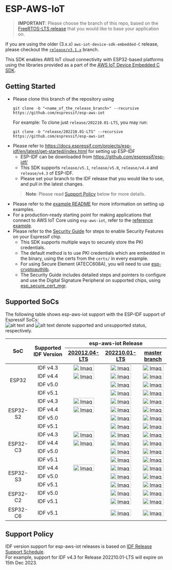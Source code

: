 # ESP-AWS-IoT

> **IMPORTANT**: Please choose the branch of this repo, based on the [FreeRTOS-LTS release](https://github.com/FreeRTOS/FreeRTOS-LTS/releases) that you would like to base your application on.

If you are using the older (3.x.x) `aws-iot-device-sdk-embedded-C` release, please checkout the [`release/v3.1.x`](https://github.com/espressif/esp-aws-iot/tree/release/v3.1.x) branch.

This SDK enables AWS IoT cloud connectivity with ESP32-based platforms using the libraries provided as a part of the [AWS IoT Device Embedded C SDK](https://github.com/aws/aws-iot-device-sdk-embedded-C).

## Getting Started

- Please clone this branch of the repository using
    ```
    git clone -b "<name_of_the_release_branch>" --recursive https://github.com/espressif/esp-aws-iot
    ```
  For example: To clone just `release/202210.01-LTS`, you may run:
  ```
  git clone -b "release/202210.01-LTS" --recursive https://github.com/espressif/esp-aws-iot
  ```
- Please refer to https://docs.espressif.com/projects/esp-idf/en/latest/get-started/index.html for setting up ESP-IDF
  - ESP-IDF can be downloaded from https://github.com/espressif/esp-idf/
  - This SDK supports `release/v5.1`, `release/v5.0`, `release/v4.4` and `release/v4.3` of ESP-IDF.
  - Please set your branch to the IDF release that you would like to use, and pull in the latest changes.
  > **Note**: Please read [Support Policy](#support-policy) below for more details.
- Please refer to the [example README](examples/README.md) for more information on setting up examples.
- For a production-ready starting point for making applications that connect to AWS IoT Core using `esp-aws-iot`, refer to the [reference example](https://github.com/FreeRTOS/iot-reference-esp32c3).
- Please refer to the [Security Guide](examples/ota/SecurityGuide.md) for steps to enable Security Features on your Espressif chip. 
  - This SDK supports multiple ways to securely store the PKI credentials.
  - The default method is to use PKI credentials which are embedded in the binary, using the certs from the `certs/` in every example. 
  - For using Secure Element (ATECC608A), you will need to use [esp-cryptoauthlib](https://github.com/espressif/esp-cryptoauthlib#how-to-use-esp-cryptoauthlib-with-esp-idf).
  - The Security Guide includes detailed steps and pointers to configure and use the Digital Signature Peripheral on supported chips, using [esp_secure_cert_mgr](https://components.espressif.com/components/espressif/esp_secure_cert_mgr).

## Supported SoCs

The following table shows esp-aws-iot support with the ESP-IDF support of Espressif SoCs:  
![alt text][supported] and ![alt text][unsupported] denote supported and unsupported status, respectively.  

<table>
<thead>
   <tr align="center">
    <th rowspan="2">SoC</th>
    <th rowspan="2">Supported IDF Version</th>
    <th colspan="3">esp-aws-iot Release</th>
  </tr>
   <tr align="center">
    <th><a href="https://github.com/espressif/esp-aws-iot/tree/release/202012.04-LTS">202012.04-LTS</a></th>
    <th><a href="https://github.com/espressif/esp-aws-iot/tree/release/202210.01-LTS">202210.01-LTS</a></th>
    <th><a href="https://github.com/espressif/esp-aws-iot/tree/master" target="_blank" rel="noopener noreferrer">master branch</a></th>
  </tr>
</thead>
<tbody>
   <tr align="center">
    <td rowspan="4">ESP32</td>
    <td>IDF v4.3</td>
    <td><img src="https://img.shields.io/badge/-supported-green" alt="Image" width="65" height="20"></td>
    <td><img src="https://img.shields.io/badge/-supported-green" alt="Image" width="65" height="20"></td>
    <td><img src="https://img.shields.io/badge/-supported-green" alt="Image" width="65" height="20"></td>
  </tr>
   <tr align="center">
    <td>IDF v4.4</td>
    <td><img src="https://img.shields.io/badge/-supported-green" alt="Image" width="65" height="20"></td>
    <td><img src="https://img.shields.io/badge/-supported-green" alt="Image" width="65" height="20"></td>
    <td><img src="https://img.shields.io/badge/-supported-green" alt="Image" width="65" height="20"></td>
  </tr>
   <tr align="center">
    <td>IDF v5.0</td>
    <td></td>
    <td><img src="https://img.shields.io/badge/-supported-green" alt="Image" width="65" height="20"></td>
    <td><img src="https://img.shields.io/badge/-supported-green" alt="Image" width="65" height="20"></td>
  </tr>
   <tr align="center">
    <td>IDF v5.1</td>
    <td></td>
    <td><img src="https://img.shields.io/badge/-supported-green" alt="Image" width="65" height="20"></td>
    <td><img src="https://img.shields.io/badge/-supported-green" alt="Image" width="65" height="20"></td>
  </tr>
   <tr align="center">
    <td rowspan="4">ESP32-S2</td>
    <td>IDF v4.3</td>
    <td><img src="https://img.shields.io/badge/-supported-green" alt="Image" width="65" height="20"></td>
    <td><img src="https://img.shields.io/badge/-supported-green" alt="Image" width="65" height="20"></td>
    <td><img src="https://img.shields.io/badge/-supported-green" alt="Image" width="65" height="20"></td>
  </tr>
   <tr align="center">
    <td>IDF v4.4</td>
    <td><img src="https://img.shields.io/badge/-supported-green" alt="Image" width="65" height="20"></td>
    <td><img src="https://img.shields.io/badge/-supported-green" alt="Image" width="65" height="20"></td>
    <td><img src="https://img.shields.io/badge/-supported-green" alt="Image" width="65" height="20"></td>
  </tr>
   <tr align="center">
    <td>IDF v5.0</td>
    <td></td>
    <td><img src="https://img.shields.io/badge/-supported-green" alt="Image" width="65" height="20"></td>
    <td><img src="https://img.shields.io/badge/-supported-green" alt="Image" width="65" height="20"></td>
  </tr>
   <tr align="center">
    <td>IDF v5.1</td>
    <td></td>
    <td><img src="https://img.shields.io/badge/-supported-green" alt="Image" width="65" height="20"></td>
    <td><img src="https://img.shields.io/badge/-supported-green" alt="Image" width="65" height="20"></td>
  </tr>
   <tr align="center">
    <td rowspan="4">ESP32-C3</td>
    <td>IDF v4.3</td>
    <td><img src="https://img.shields.io/badge/-supported-green" alt="Image" width="65" height="20"></td>
    <td><img src="https://img.shields.io/badge/-supported-green" alt="Image" width="65" height="20"></td>
    <td><img src="https://img.shields.io/badge/-supported-green" alt="Image" width="65" height="20"></td>
  </tr>
   <tr align="center">
    <td>IDF v4.4</td>
    <td><img src="https://img.shields.io/badge/-supported-green" alt="Image" width="65" height="20"></td>
    <td><img src="https://img.shields.io/badge/-supported-green" alt="Image" width="65" height="20"></td>
    <td><img src="https://img.shields.io/badge/-supported-green" alt="Image" width="65" height="20"></td>
  </tr>
   <tr align="center">
    <td>IDF v5.0</td>
    <td></td>
    <td><img src="https://img.shields.io/badge/-supported-green" alt="Image" width="65" height="20"></td>
    <td><img src="https://img.shields.io/badge/-supported-green" alt="Image" width="65" height="20"></td>
  </tr>
   <tr align="center">
    <td>IDF v5.1</td>
    <td></td>
    <td><img src="https://img.shields.io/badge/-supported-green" alt="Image" width="65" height="20"></td>
    <td><img src="https://img.shields.io/badge/-supported-green" alt="Image" width="65" height="20"></td>
  </tr>
   <tr align="center">
    <td rowspan="3">ESP32-S3</td>
    <td>IDF v4.4</td>
    <td><img src="https://img.shields.io/badge/-supported-green" alt="Image" width="65" height="20"></td>
    <td><img src="https://img.shields.io/badge/-supported-green" alt="Image" width="65" height="20"></td>
    <td><img src="https://img.shields.io/badge/-supported-green" alt="Image" width="65" height="20"></td>
  </tr>
   <tr align="center">
    <td>IDF v5.0</td>
    <td></td>
    <td><img src="https://img.shields.io/badge/-supported-green" alt="Image" width="65" height="20"></td>
    <td><img src="https://img.shields.io/badge/-supported-green" alt="Image" width="65" height="20"></td>
  </tr>
   <tr align="center">
    <td>IDF v5.1</td>
    <td></td>
    <td><img src="https://img.shields.io/badge/-supported-green" alt="Image" width="65" height="20"></td>
    <td><img src="https://img.shields.io/badge/-supported-green" alt="Image" width="65" height="20"></td>
  </tr>
   <tr align="center">
    <td rowspan="2">ESP32-C2</td>
    <td>IDF v5.0</td>
    <td></td>
    <td><img src="https://img.shields.io/badge/-supported-green" alt="Image" width="65" height="20"></td>
    <td><img src="https://img.shields.io/badge/-supported-green" alt="Image" width="65" height="20"></td>
  </tr>
   <tr align="center">
    <td>IDF v5.1</td>
    <td></td>
    <td><img src="https://img.shields.io/badge/-supported-green" alt="Image" width="65" height="20"></td>
    <td><img src="https://img.shields.io/badge/-supported-green" alt="Image" width="65" height="20"></td>
  </tr>
   <tr align="center">
    <td>ESP32-C6</td>
    <td>IDF v5.1</td>
    <td></td>
    <td><img src="https://img.shields.io/badge/-supported-green" alt="Image" width="65" height="20"></td>
    <td><img src="https://img.shields.io/badge/-supported-green" alt="Image" width="65" height="20"></td>
  </tr>
</tbody>
</table>

[supported]: https://img.shields.io/badge/-supported-green "supported"
[unsupported]: https://img.shields.io/badge/-unsupported-red "unsupported"

## Support Policy

IDF version support for esp-aws-iot releases is based on [IDF Release Support Schedule](https://github.com/espressif/esp-idf#esp-idf-release-support-schedule).  
For example, support for IDF v4.3 for Release 202210.01-LTS will expire on 15th Dec 2023.

